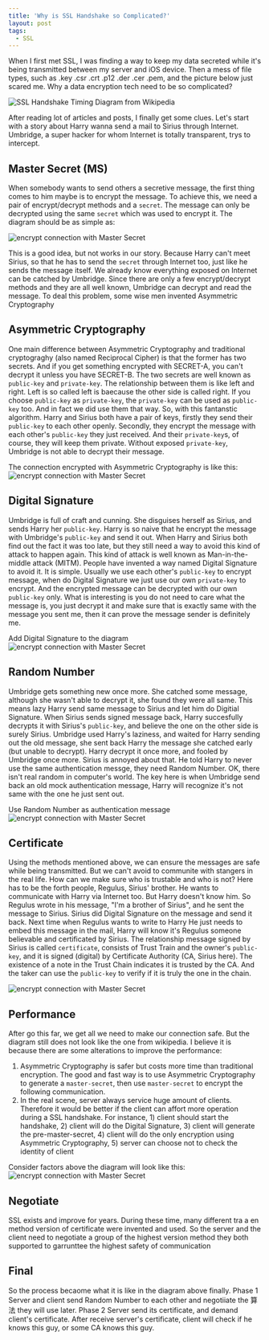 ```yaml
---
title: 'Why is SSL Handshake so Complicated?'
layout: post
tags:
  - SSL
---
```


When I first met SSL, I was finding a way to keep my data secreted while it's being transmitted between my server and iOS device. Then a mess of file types, such as .key .csr .crt .p12 .der .cer .pem, and the picture below just scared me. Why a data encryption tech need to be so complicated?

![SSL Handshake Timing Diagram from Wikipedia](/media/files/2013/12/18/SSL_handshake_with_two_way_authentication_with_certificates.svg)

After reading lot of articles and posts, I finally get some clues. 
Let's start with a story about Harry wanna send a mail to Sirius through Internet. Umbridge, a super hacker for whom Internet is totally transparent, trys to intercept. 

## Master Secret (MS)
When somebody wants to send others a secretive message, the first thing comes to him maybe is to encrypt the message. To achieve this, we need a pair of encrypt/decrypt methods and a `secret`. The message can only be decrypted using the same `secret` which was used to encrypt it. The diagram should be as simple as: 

![encrypt connection with Master Secret](/media/files/2013/12/18/ssl_01.png)

This is a good idea, but not works in our story. Because Harry can't meet Sirius, so that he has to send the `secret` through Internet too, just like he sends the message itself. We already know everything exposed on Internet can be catched by Umbridge. Since there are only a few encrypt/decrypt methods and they are all well known, Umbridge can decrypt and read the message.
To deal this problem, some wise men invented Asymmetric Cryptography

## Asymmetric Cryptography
One main difference between Asymmetric Cryptography and traditional cryptograghy (also named Reciprocal Cipher) is that the former has two secrets. And if you get something encrypted with SECRET-A, you can't decrypt it unless you have SECRET-B. 
The two secrets are well known as `public-key` and `private-key`. The relationship between them is like left and right. Left is so called left is baecause the other side is called right. If you choose `public-key` as `private-key`, the `private-key` can be used as `public-key` too. And in fact we did use them that way.
So, with this fantanstic algorithm. Harry and Sirius both have a pair of keys, firstly they send their `public-key` to each other openly. Secondly, they encrypt the message with each other's `public-key` they just received. And their `private-key`s, of course, they will keep them private. Without exposed `private-key`, Umbridge is not able to decrypt their message.

The connection encrypted with Asymmetric Cryptography is like this:
![encrypt connection with Master Secret](/media/files/2013/12/18/ssl_02.png)

## Digital Signature
Umbridge is full of craft and cunning. She disguises herself as Sirius, and sends Harry her `public-key`. Harry is so naive that he encrypt the message with Umbridge's `public-key` and send it out. When Harry and Sirius both find out the fact it was too late, but they still need a way to avoid this kind of attack to happen again.
This kind of attack is well known as Man-in-the-middle attack (MITM). People have invented a way named Digital Signature to avoid it. It is simple. Usually we use each other's `public-key` to encrypt message, when do Digital Signature we just use our own `private-key` to encrypt. And the encrypted message can be decrypted with our own `public-key` only. What is interesting is you do not need to care what the message is, you just decrypt it and make sure that is exactly same with the message you sent me, then it can prove the message sender is definitely me.

Add Digital Signature to the diagram
![encrypt connection with Master Secret](/media/files/2013/12/18/ssl_03.png)

## Random Number
Umbridge gets something new once more. She catched some message, although she wasn't able to decrypt it, she found they were all same. This means lazy Harry send same message to Sirius and let him do Digitial Signature. When Sirius sends signed message back, Harry succesfully decrypts it with Sirius's `public-key`, and believe the one on the other side is surely Sirius. Umbridge used Harry's laziness, and waited for Harry sending out the old message, she sent back Harry the message she catched early (but unable to decrypt). Harry decrypt it once more, and fooled by Umbridge once more.
Sirius is annoyed about that. He told Harry to never use the same authentication messge, they need Random Number. OK, there isn't real random in computer's world. The key here is when Umbridge send back an old mock authentication message, Harry will recognize it's not same with the one he just sent out.

Use Random Number as authentication message
![encrypt connection with Master Secret](/media/files/2013/12/18/ssl_04.png)

## Certificate
Using the methods mentioned above, we can ensure the messages are safe while being transmitted. But we can't avoid to communite with stangers in the real life. How can we make sure who is trustable and who is not?
Here has to be the forth people, Regulus, Sirius' brother. He wants to communicate with Harry via Internet too. But Harry doesn't know him. So Regulus wrote in his message, "I'm a brother of Sirius", and he sent the message to Sirius. Sirius did Digital Signature on the message and send it back. Next time when Regulus wants to write to Harry He just needs to embed this message in the mail, Harry will know it's Regulus someone believable and certificated by Sirius.
The relationship message signed by Sirius is called `certificate`, consists of Trust Train and the owner's `public-key`, and it is signed (digital) by Certificate Authority (CA, Sirius here). The existence of a note in the Trust Chain indicates it is trusted by the CA. And the taker can use the `public-key` to verify if it is truly the one in the chain.

![encrypt connection with Master Secret](/media/files/2013/12/18/ssl_05.png)

## Performance
After go this far, we get all we need to make our connection safe. But the diagram still does not look like the one from wikipedia. I believe it is because there are some alterations to improve the performance:
1. Asymmetric Cryptography is safer but costs more time than traditional encryption. The good and fast way is to 
use Asymmetric Cryptography to generate a `master-secret`, then use `master-secret` to encrypt the following communication.
2. In the real scene, server always service huge amount of clients. Therefore it would be better if the client can affort more operation during a SSL handshake. For instance, 1) client should start the handshake, 2) client will do the Digital Signature, 3) client will generate the pre-master-secret, 4) client will do the only encryption using Asymmetric Cryptography, 5) server can choose not to check the identity of client

Consider factors above the diagram will look like this:
![encrypt connection with Master Secret](/media/files/2013/12/18/ssl_06.png)

## Negotiate
SSL exists and improve for years. During these time, many different tra a en method version of certificate were invented and used. So the server and the client need to negotiate a group of the highest version method they both supported to garrunttee the highest safety of communication

## Final
So the process becaome what it is like in the diagram above finally.
Phase 1
Server and client send Random Number to each other and negotiiate the 算法 they will use later.
Phase 2
Server send its certificate, and demand client's certificate. After receive server's certificate, client will check if he knows this guy, or some CA knows this guy.
